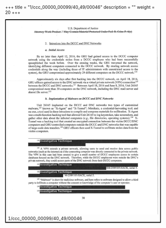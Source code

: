 +++
title = "1/ccc_00000_00099/40_49/00046"
description = ""
weight = 20
+++

<table style="border:2px solid black;max-width:800px;max-height:800px;" 
><tr><td>
<img class="center-fit-jpg"
src="/jpg_/jpg_mueller_report_searchable_046.jpg">
1/ccc_00000_00099/40_49/00046
</img></td></tr></table>
